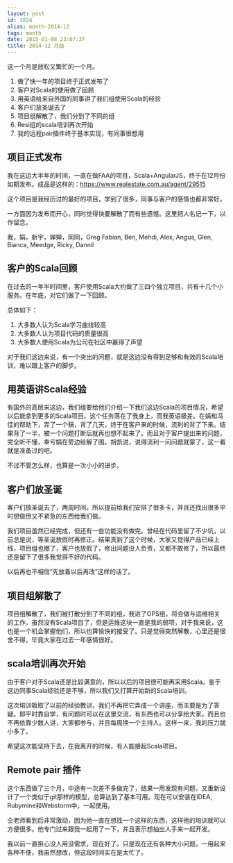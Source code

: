 ```yaml
---
layout: post
id: 2824
alias: month-2014-12
tags: month
date: 2015-01-08 23:07:37
title: 2014-12 月结
---
```


这一个月是放松又繁忙的一个月。

1. 做了快一年的项目终于正式发布了
2. 客户对Scala的使用做了回顾
3. 用英语给来自外国的同事讲了我们组使用Scala的经验
4. 客户们放圣诞去了
5. 项目组解散了，我们分到了不同的组
6. Resi组的scala培训再次开始
7. 我的远程pair插件终于基本实现，有同事很想用

## 项目正式发布

我在这边大半年的时间，一直在做FAA的项目，Scala+AngularJS，终于在12月份如期发布。成品是这样的：<https://www.realestate.com.au/agent/29515>

这个项目是我经历过的最好的项目，学到了很多，同事与客户的感情也都非常好。

一方面因为发布而开心，同时觉得快要解散了而有些遗憾。这里把人名记一下，以作留念。

我，娟，新宇，婵婵，同同，Greg
Fabian, Ben, Mehdi, Alex, Angus, Glen, Bianca, Meedge, Ricky, Dannil

## 客户的Scala回顾

在过去的一年半时间里，客户使用Scala大约做了三四个独立项目，共有十几个小服务。在年底，对它们做了一下回顾。

总体如下：

1. 大多数人认为Scala学习曲线较高
2. 大多数人认为项目代码的质量很高
3. 大多数人使用Scala为公司在社区中赢得了声望

对于我们这边来说，有一个突出的问题，就是这边没有得到足够和有效的Scala培训，难以跟上客户的脚步。

## 用英语讲Scala经验

有国外的高层来这边，我们组要给他们介绍一下我们这边Scala的项目情况，希望以后能拿到更多的Scala项目。这个任务落在了我身上，而我英语极差。在娟和冯佳的帮助下，弄了一个稿，背了几天，终于在客户来的时候，流利的背了下来。结果背了一半，被一个问题打断后就再也想不起来了。而且对于客户提出来的问题，完全听不懂，幸亏娟在旁边给解了围。胡凯说，说得流利一问问题就蒙了，这一看就是准备过的吧。

不过不管怎么样，也算是一次小小的进步。

## 客户们放圣诞

客户们放圣诞去了，两周时间。所以提前给我们安排了很多卡，并且还找出很多平时想做但又不紧急的东西给我们做。

我们项目虽然已经完成，但还有一些功能没有做完。曾经在代码里留了不少坑，以前总是说，等圣诞放假时再修正。结果真到了这个时候，大家又觉得产品已经上线，项目组也撤了，客户也放假了，修出问题没人负责，又都不敢修了，所以最终还是留下了很多我觉得不好的代码。

以后再也不相信“先放着以后再改”这样的话了。

## 项目组解散了

项目组解散了，我们被打散分到了不同的组，我进了OPS组，将会做与运维相关的工作。虽然没有Scala项目了，但是运维这块一直是我的弱项，对于我来说，这也是一个机会掌握他们，所以也算愉快的接受了。只是觉得突然解散，心里还是很舍不得，毕竟大家在过去一年感情很好。

## scala培训再次开始

由于客户对于Scala还是比较满意的，所以以后的项目很可能再采用Scala。鉴于这边同事Scala经验还是不够，所以我们又打算开始新的Scala培训。

这次培训吸取了以前的经验教训，我们不再把它弄成一个讲座，而主要是为了答疑。即平时靠自学，有问题时可以在这里交流，有东西也可以分享给大家。而且也不再依靠少数人讲，大家都参与，并且每周换一个主持人。这样一来，我的压力就小多了。

希望这次能坚持下去，在我离开的时候，有人能接起Scala项目。

## Remote pair 插件

这个东西做了三个月，中途有一次差不多做完了，结果一用发现有问题，又重新设计了一个类似于git那样的模型，总算达到了基本可用。现在可以安装在IDEA, Rubymine和Webstorm中，一起使用。

仝老师看到后非常激动，因为他一直在想找一个这样的东西，这样他的培训就可以方便很多。他专门过来跟我一起用了一下，并且表示想抽出人手来一起开发。

我以前一直担心没人用没需求，现在好了。只是现在还有各种大小问题，一用起来各种不便，我虽然想改，但这段时间实在是太忙了。



